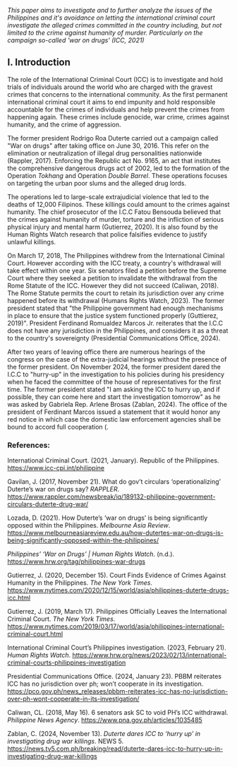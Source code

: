 
*This paper aims to investigate and to further analyze the issues of the Philippines and it's avoidance on letting the international criminal court investigate the alleged crimes committed in the country including, but not limited to the crime against humanity of murder. Particularly on the campaign so-called 'war on drugs' (ICC, 2021)*
## I. Introduction 

The role of the International Criminal Court (ICC) is to investigate and hold trials of individuals around the world who are charged with the gravest crimes that concerns to the international community. As the first permanent international criminal court it aims to end impunity and hold responsible accountable for the crimes of individuals and help prevent the crimes from happening again. These crimes include genocide, war crime, crimes against humanity, and the crime of aggression.

The former president Rodrigo Roa Duterte carried out a campaign called "War on drugs" after taking office on June 30, 2016. This refer on the elimination or neutralization of illegal drug personalities nationwide (Rappler, 2017). Enforcing the Republic act No. 9165, an act that institutes the comprehensive dangerous drugs act of 2002, led to the formation of the Operation *Tokhang* and Operation *Double Barrel*. These operations focuses on targeting the urban poor slums and the alleged drug lords. 

The operations led to large-scale extrajudicial violence that led to the deaths of 12,000 Filipinos. These killings could amount to the crimes against humanity. The chief prosecutor of the I.C.C Fatou Bensouda believed that the crimes against humanity of murder, torture and the infliction of serious physical injury and mental harm (Gutierrez, 2020). It is also found by the Human Rights Watch research that police falsifies evidence to justify unlawful killings. 

On March 17, 2018, The Philippines withdrew from the International Ciminal Court. However according with the ICC treaty, a country's withdrawal will take effect within one year. Six senators filed a petition before the Supreme Court where they seeked a petition to invalidate the withdrawal from the Rome Statute of the ICC. However they did not succeed (Caliwan, 2018). The Rome Statute permits the court to retain its jurisdiction over any crime happened before its withdrawal (Humans Rights Watch, 2023).  The former president stated that "the Philippine government had enough mechanisms in place to ensure that the justice system functioned properly (Guttierez, 2019)". President Ferdinand Romualdez Marcos Jr. reiterates that the I.C.C does not have any jurisdiction in the Philippines, and considers it as a threat to the country's sovereignty (Presidential Communications Office, 2024). 

After two years of leaving office there are numerous hearings of the congress on the case of the extra-judicial hearings without the presence of the former president. On November 2024, the former president dared the I.C.C to "hurry-up" in the investigation to his policies during his presidency when he faced the committee of the house of representatives for the first time. The former president stated "I am asking the ICC to hurry up, and if possible, they can come here and start the investigation tomorrow" as he was asked by Gabriela Rep. Arlene Brosas (Zablan, 2024). The office of the president of Ferdinant Marcos issued a statement that it would honor any red notice in which case the domestic law enforcement agencies shall be bound to accord full cooperation (. 
### References: 

International Criminal Court. (2021, January). Republic of the Philippines. https://www.icc-cpi.int/philippine

Gavilan, J. (2017, November 21). What do gov’t circulars ‘operationalizing’ Duterte’s war on drugs say? _RAPPLER_. https://www.rappler.com/newsbreak/iq/189132-philippine-government-circulars-duterte-drug-war/

Lozada, D. (2021). How Duterte’s ‘war on drugs’ is being significantly opposed within the Philippines. _Melbourne Asia Review_. https://www.melbourneasiareview.edu.au/how-dutertes-war-on-drugs-is-being-significantly-opposed-within-the-philippines/

_Philippines’ ‘War on Drugs’ | Human Rights Watch_. (n.d.). https://www.hrw.org/tag/philippines-war-drugs

Gutierrez, J. (2020, December 15). Court Finds Evidence of Crimes Against Humanity in the Philippines. _The New York Times_. https://www.nytimes.com/2020/12/15/world/asia/philippines-duterte-drugs-icc.html

Gutierrez, J. (2019, March 17). Philippines Officially Leaves the International Criminal Court. _The New York Times_. https://www.nytimes.com/2019/03/17/world/asia/philippines-international-criminal-court.html

International Criminal Court’s Philippines investigation. (2023, February 21). _Human Rights Watch_. https://www.hrw.org/news/2023/02/13/international-criminal-courts-philippines-investigation

Presidential Communications Office. (2024, January 23). PBBM reiterates ICC has no jurisdiction over ph; won’t cooperate in its investigation. https://pco.gov.ph/news_releases/pbbm-reiterates-icc-has-no-jurisdiction-over-ph-wont-cooperate-in-its-investigation/

Caliwan, CL. (2018, May 16). 6 senators ask SC to void PH’s ICC withdrawal. _Philippine News Agency_. https://www.pna.gov.ph/articles/1035485

Zablan, C. (2024, November 13). _Duterte dares ICC to ‘hurry up’ in investigating drug war killings_. NEWS 5. https://news.tv5.com.ph/breaking/read/duterte-dares-icc-to-hurry-up-in-investigating-drug-war-killings


